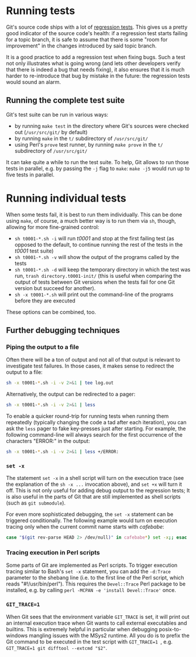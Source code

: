 # Running tests

Git's source code ships with a lot of [regression tests](http://en.wikipedia.org/wiki/Regression_testing). This gives us a pretty good indicator of the source code's health: if a regression test starts failing for a topic branch, it is safe to assume that there is some "room for improvement" in the changes introduced by said topic branch.

It is a good practice to add a regression test when fixing bugs. Such a test not only illustrates what is going wrong (and lets other developers verify that there is indeed a bug that needs fixing), it also ensures that it is much harder to re-introduce that bug by mistake in the future: the regression tests would sound an alarm.

## Running the complete test suite

Git's test suite can be run in various ways:

- by running `make test` in the directory where Git's sources were checked out (`/usr/src/git/` by default)
- by running `make` in the `t/` subdirectory of `/usr/src/git/`
- using Perl's `prove` test runner, by running `make prove` in the `t/` subdirectory of `/usr/src/git/`

It can take quite a while to run the test suite. To help, Git allows to run those tests in parallel, e.g. by passing the `-j` flag to `make`: `make -j5` would run up to five tests in parallel.

# Running individual tests

When some tests fail, it is best to run them individually. This can be done using `make`, of course, a much better way is to run them via `sh`, though, allowing for more fine-grained control:

- `sh t0001-*.sh -i` will run *t0001* and stop at the first failing test (as opposed to the default, to continue running the rest of the tests in the *t0001* test suite)
- `sh t0001-*.sh -v` will show the output of the programs called by the tests
- `sh t0001-*.sh -d` will keep the temporary directory in which the test was run, `trash directory.t0001-init/` (this is useful when comparing the output of tests between Git versions when the tests fail for one Git version but succeed for another).
- `sh -x t0001-*.sh` will print out the command-line of the programs before they are executed

These options can be combined, too.

## Further debugging techniques

### Piping the output to a file

Often there will be a ton of output and not all of that output is relevant to investigate test failures. In those cases, it makes sense to redirect the output to a file:

```bash
sh -x t0001-*.sh -i -v 2>&1 | tee log.out
```

Alternatively, the output can be redirected to a pager:

```bash
sh -x t0001-*.sh -i -v 2>&1 | less
```

To enable a quicker round-trip for running tests when running them repeatedly (typically changing the code a tad after each iteration), you can ask the `less` pager to fake key-presses just after starting. For example, the following command-line will always search for the first occurrence of the characters "ERROR:" in the output:

```bash
sh -x t0001-*.sh -i -v 2>&1 | less +/ERROR:
```

### `set -x`

The statement `set -x` in a shell script will turn on the execution trace (see the explanation of the `sh -x ...` invocation above), and `set +x` will turn it off. This is not only useful for adding debug output to the regression tests; It is also useful in the parts of Git that are still implemented as shell scripts (such as `git submodule`).

For even more sophisticated debugging, the `set -x` statement can be triggered conditionally. The following example would turn on execution tracing only when the current commit name starts with *cafebabe*:

```bash
case "$(git rev-parse HEAD 2> /dev/null)" in cafebabe*) set -x;; esac
```

### Tracing execution in Perl scripts

Some parts of Git are implemented as Perl scripts. To trigger execution tracing similar to Bash's `set -x` statement, you can add the `-d:Trace` parameter to the shebang line (i.e. to the first line of the Perl script, which reads "#!/usr/bin/perl"). This requires the `Devel::Trace` Perl package to be installed, e.g. by calling `perl -MCPAN -e 'install Devel::Trace'` once.

### `GIT_TRACE=1`

When Git sees that the environment variable `GIT_TRACE` is set, it will print out an internal execution trace when Git wants to call external executables and builtins. This is extremely helpful in particular when debugging posix-to-windows mangling issues with the MSys2 runtime. All you do is to prefix the Git command to be executed in the test script with `GIT_TRACE=1 `, e.g. `GIT_TRACE=1 git difftool --extcmd "$2"`.